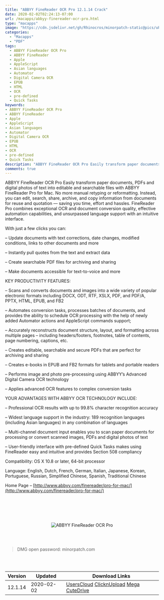 ```yaml
---
title: "ABBYY FineReader OCR Pro 12.1.14 Crack"
date: 2020-02-02T02:24:13-07:00
url: /macapps/abbyy-finereader-ocr-pro.html
type: "macapps"
image: "https://cdn.jsdelivr.net/gh/Rhinocros/minorpatch-static@pics/uPic/WxYIqY.jpg"
categories:
  - "Macapps"
  - "PDF"
tags:
  - ABBYY FineReader OCR Pro
  - ABBYY FineReader
  - Apple
  - AppleScript
  - Asian languages
  - Automator
  - Digital Camera OCR
  - EPUB
  - HTML
  - OCR
  - pre-defined
  - Quick Tasks
keywords:
- ABBYY FineReader OCR Pro
- ABBYY FineReader
- Apple
- AppleScript
- Asian languages
- Automator
- Digital Camera OCR
- EPUB
- HTML
- OCR
- pre-defined
- Quick Tasks
description: "ABBYY FineReader OCR Pro Easily transform paper documents, PDFs and digital photos of text into editable and searchable files with ABBYY FineReader Pro for Mac"
comments: true
---
```


ABBYY FineReader OCR Pro Easily transform paper documents, PDFs and digital photos of text into editable and searchable files with ABBYY FineReader Pro for Mac. No more manual retyping or reformatting. Instead, you can edit, search, share, archive, and copy information from documents for reuse and quotation — saving you time, effort and hassles. FineReader Pro combines exceptional OCR and document conversion quality, effective automation capabilities, and unsurpassed language support with an intuitive interface.

With just a few clicks you can:

– Update documents with text corrections, date changes, modified conditions, links to other documents and more

– Instantly pull quotes from the text and extract data

– Create searchable PDF files for archiving and sharing

– Make documents accessible for text-to-voice and more



KEY PRODUCTIVITY FEATURES:

– Scans and converts documents and images into a wide variety of popular electronic formats including DOCX, ODT, RTF, XSLX, PDF, and PDF/A, PPTX, HTML, EPUB, and FB2

– Automates conversion tasks, processes batches of documents, and provides the ability to schedule OCR processing with the help of newly added Automator actions and AppleScript commands support;

– Accurately reconstructs document structure, layout, and formatting across multiple pages – including headers/footers, footnotes, table of contents, page numbering, captions, etc.

– Creates editable, searchable and secure PDFs that are perfect for archiving and sharing

– Creates e-books in EPUB and FB2 formats for tablets and portable readers

– Performs image and photo pre-processing using ABBYY’s Advanced Digital Camera OCR technology

– Applies advanced OCR features to complex conversion tasks



YOUR ADVANTAGES WITH ABBYY OCR TECHNOLOGY INCLUDE:

– Professional OCR results with up to 99.8% character recognition accuracy

– Widest language support in the industry: 189 recognition languages (including Asian languages) in any combination of languages

– Multi-channel document input enables you to scan paper documents for processing or convert scanned images, PDFs and digital photos of text

– User-friendly interface with pre-defined Quick Tasks makes using FineReader easy and intuitive and provides Section 508 compliancy

Compatibility: OS X 10.8 or later, 64-bit processor

Language: English, Dutch, French, German, Italian, Japanese, Korean, Portuguese, Russian, Simplified Chinese, Spanish, Traditional Chinese

Home Page – [http://www.abbyy.com/finereader/pro-for-mac/](http://www.abbyy.com/finereader/pro-for-mac/)

<br/>
<br/>
<script async src="https://pagead2.googlesyndication.com/pagead/js/adsbygoogle.js"></script>
<ins class="adsbygoogle"
     style="display:block; text-align:center;"
     data-ad-layout="in-article"
     data-ad-format="fluid"
     data-ad-client="ca-pub-8746275014476192"
     data-ad-slot="5144997159"></ins>
<script>
     (adsbygoogle = window.adsbygoogle || []).push({});
</script>
<br/>
<br/>


<center>

![ABBYY FineReader OCR Pro](https://cdn.jsdelivr.net/gh/Rhinocros/minorpatch-static@pics/uPic/vXRKSy.jpg)

</center>

<br/>
<br/>


> DMG open password: minorpatch.com

<br/>

<br/>
<div id="history_version" class="history_version">

| Version | Updated | Download Links |
| ---- | ---- | ---- |
| 12.1.14 | 2020-02-02 | [UsersCloud](https://ouo.io/zYHDy6)   [ClicknUpload](https://ouo.io/bGIYGS)   [Mega](https://ouo.io/LltO07)   [CuteDrive](https://ouo.io/nYjnT3) |

</div>
